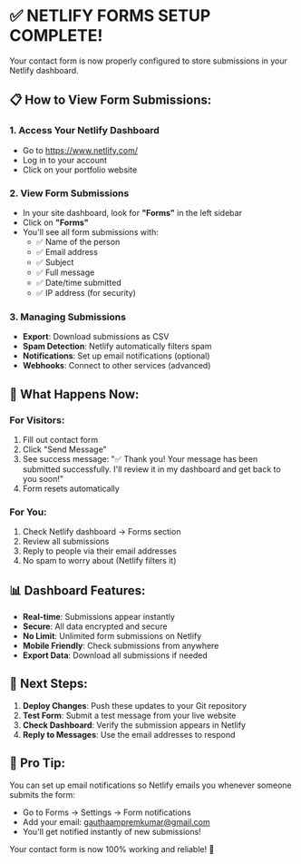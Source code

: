 # ✅ NETLIFY FORMS SETUP COMPLETE!

Your contact form is now properly configured to store submissions in your Netlify dashboard.

## 📋 How to View Form Submissions:

### 1. **Access Your Netlify Dashboard**
   - Go to https://www.netlify.com/
   - Log in to your account
   - Click on your portfolio website

### 2. **View Form Submissions**
   - In your site dashboard, look for **"Forms"** in the left sidebar
   - Click on **"Forms"**
   - You'll see all form submissions with:
     - ✅ Name of the person
     - ✅ Email address
     - ✅ Subject
     - ✅ Full message
     - ✅ Date/time submitted
     - ✅ IP address (for security)

### 3. **Managing Submissions**
   - **Export**: Download submissions as CSV
   - **Spam Detection**: Netlify automatically filters spam
   - **Notifications**: Set up email notifications (optional)
   - **Webhooks**: Connect to other services (advanced)

## 🚀 What Happens Now:

### **For Visitors:**
1. Fill out contact form
2. Click "Send Message"
3. See success message: "✅ Thank you! Your message has been submitted successfully. I'll review it in my dashboard and get back to you soon!"
4. Form resets automatically

### **For You:**
1. Check Netlify dashboard → Forms section
2. Review all submissions
3. Reply to people via their email addresses
4. No spam to worry about (Netlify filters it)

## 📊 Dashboard Features:

- **Real-time**: Submissions appear instantly
- **Secure**: All data encrypted and secure
- **No Limit**: Unlimited form submissions on Netlify
- **Mobile Friendly**: Check submissions from anywhere
- **Export Data**: Download all submissions if needed

## 🔄 Next Steps:

1. **Deploy Changes**: Push these updates to your Git repository
2. **Test Form**: Submit a test message from your live website
3. **Check Dashboard**: Verify the submission appears in Netlify
4. **Reply to Messages**: Use the email addresses to respond

## 📱 Pro Tip:
You can set up email notifications so Netlify emails you whenever someone submits the form:
- Go to Forms → Settings → Form notifications
- Add your email: gauthaampremkumar@gmail.com
- You'll get notified instantly of new submissions!

Your contact form is now 100% working and reliable! 🎉
